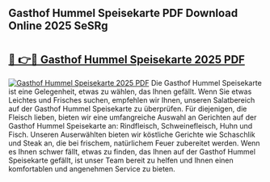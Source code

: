 ## Gasthof Hummel Speisekarte PDF Download Online 2025 SeSRg

# <h2><a href="http://gc8ugc.nevu.top/?p=Gasthof+Hummel+Speisekarte">🔗 👉🔴 Gasthof Hummel Speisekarte 2025 PDF</a></h2>

[![Gasthof Hummel Speisekarte 2025 PDF](https://i.imgur.com/dBaPXMq.png)](http://gc8ugc.nevu.top/?p=Gasthof+Hummel+Speisekarte)
Die Gasthof Hummel Speisekarte ist eine Gelegenheit, etwas zu wählen, das Ihnen gefällt. Wenn Sie etwas Leichtes und Frisches suchen, empfehlen wir Ihnen, unseren Salatbereich auf der Gasthof Hummel Speisekarte zu überprüfen. Für diejenigen, die Fleisch lieben, bieten wir eine umfangreiche Auswahl an Gerichten auf der Gasthof Hummel Speisekarte an: Rindfleisch, Schweinefleisch, Huhn und Fisch. Unseren Auserwählten bieten wir köstliche Gerichte wie Schaschlik und Steak an, die bei frischem, natürlichem Feuer zubereitet werden. Wenn es Ihnen schwer fällt, etwas zu finden, das Ihnen auf der Gasthof Hummel Speisekarte gefällt, ist unser Team bereit zu helfen und Ihnen einen komfortablen und angenehmen Service zu bieten.
